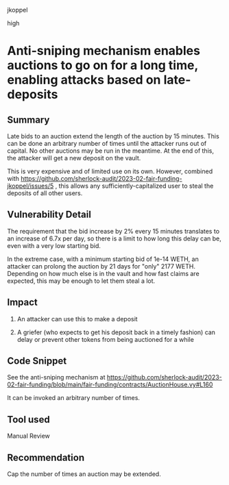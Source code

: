 jkoppel

high

# Anti-sniping mechanism enables auctions to go on for a long time, enabling attacks based on late-deposits

## Summary

Late bids to an auction extend the length of the auction by 15 minutes. This can be done an arbitrary number of times until the attacker runs out of capital. No other auctions may be run in the meantime. At the end of this, the attacker will get a new deposit on the vault.

This is very expensive and of limited use on its own. However, combined with https://github.com/sherlock-audit/2023-02-fair-funding-jkoppel/issues/5 , this allows any sufficiently-capitalized user to steal the deposits of all other users.

## Vulnerability Detail

The requirement that the bid increase by 2% every 15 minutes translates to an increase of 6.7x per day, so there is a limit to how long this delay can be, even with a very low starting bid.

In the extreme case, with a minimum starting bid of 1e-14 WETH, an attacker can prolong the auction by 21 days for "only" 2177 WETH. Depending on how much else is in the vault and how fast claims are expected, this may be enough to let them steal a lot.

## Impact

1. An attacker can use this to make a deposit 

2. A griefer (who expects to get his deposit back in a timely fashion) can delay or prevent other tokens from being auctioned for a while

## Code Snippet

See the anti-sniping mechanism at  https://github.com/sherlock-audit/2023-02-fair-funding/blob/main/fair-funding/contracts/AuctionHouse.vy#L160 

It can be invoked an arbitrary number of times.

## Tool used

Manual Review

## Recommendation

Cap the number of times an auction may be extended.